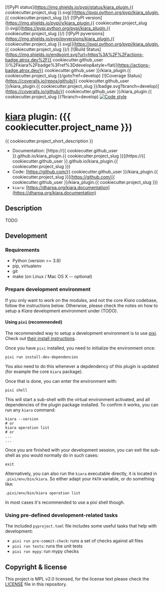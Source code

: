 [![PyPI status](https://img.shields.io/pypi/status/kiara_plugin.{{ cookiecutter.project_slug }}.svg)](https://pypi.python.org/pypi/kiara_plugin.{{ cookiecutter.project_slug }}/)
[![PyPI version](https://img.shields.io/pypi/v/kiara_plugin.{{ cookiecutter.project_slug }}.svg)](https://pypi.python.org/pypi/kiara_plugin.{{ cookiecutter.project_slug }}/)
[![PyPI pyversions](https://img.shields.io/pypi/pyversions/kiara_plugin.{{ cookiecutter.project_slug }}.svg)](https://pypi.python.org/pypi/kiara_plugin.{{ cookiecutter.project_slug }}/)
[![Build Status](https://img.shields.io/endpoint.svg?url=https%3A%2F%2Factions-badge.atrox.dev%2F{{ cookiecutter.github_user }}%2Fkiara%2Fbadge%3Fref%3Ddevelop&style=flat)](https://actions-badge.atrox.dev/{{ cookiecutter.github_user }}/kiara_plugin.{{ cookiecutter.project_slug }}/goto?ref=develop)
[![Coverage Status](https://coveralls.io/repos/github/{{ cookiecutter.github_user }}/kiara_plugin.{{ cookiecutter.project_slug }}/badge.svg?branch=develop)](https://coveralls.io/github/{{ cookiecutter.github_user }}/kiara_plugin.{{ cookiecutter.project_slug }}?branch=develop)
[![Code style](https://img.shields.io/badge/code%20style-black-000000.svg)](https://github.com/ambv/black)

# [**kiara**](https://dharpa.org/kiara.documentation) plugin: ({{ cookiecutter.project_name }})

{{ cookiecutter.project_short_description }}

 - Documentation: [https://{{ cookiecutter.github_user }}.github.io/kiara_plugin.{{ cookiecutter.project_slug }}](https://{{ cookiecutter.github_user }}.github.io/kiara_plugin.{{ cookiecutter.project_slug }})
 - Code: [https://github.com/{{ cookiecutter.github_user }}/kiara_plugin.{{ cookiecutter.project_slug }}](https://github.com/{{ cookiecutter.github_user }}/kiara_plugin.{{ cookiecutter.project_slug }})
 - `kiara`: [https://dharpa.org/kiara.documentation](https://dharpa.org/kiara.documentation)

## Description

TODO

## Development

### Requirements

- Python (version >= 3.8)
- pip, virtualenv
- git
- make (on Linux / Mac OS X -- optional)


### Prepare development environment

If you only want to work on the modules, and not the core *Kiara* codebase, follow the instructions below. Otherwise, please
check the notes on how to setup a *Kiara* development environment under (TODO).

#### Using `pixi` (recommended)

The recommended way to setup a development environment is to use [pixi](https://github.com/prefix-dev/pixi). Check out [their install instructions](https://github.com/prefix-dev/pixi#installation).

Once you have `pixi` installed, you need to initialize the environment once:

```
pixi run install-dev-dependencies
```

You also need to do this whenever a depdendency of this plugin is updated (for example the core `kiara` package).

Once that is done, you can enter the environment with:

```
pixi shell
```

This will start a sub-shell with the virtual environment activated, and all dependencies of the plugin package installed. To confirm it works, you can run any `kiara` command:

```
kiara --version
# or
kiara operation list
# or
...
...
```

Once you are finished with your development session, you can exit the sub-shell as you would normally do in such cases:

```
exit
```

Alternatively, you can also run the `kiara` executable directly, it is located in `.pixi/env/bin/kiara`. So either adapt your `PATH` variable, or do something like:

```
.pixi/env/bin/kiara operation list
```

In most cases it's recommended to use a pixi shell though.


### Using pre-defined development-related tasks

The included `pyproject.toml` file includes some useful tasks that help with development:

- `pixi run pre-commit-check`: runs a set of checks against all files
- `pixi run tests`: runs the unit tests
- `pixi run mypy`: run mypy checks

## Copyright & license

This project is MPL v2.0 licensed, for the license text please check the [LICENSE](/LICENSE) file in this repository.
